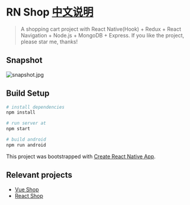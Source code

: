 # RN Shop [中文说明](https://github.com/51fe/rn-shop/blob/master/README_zh.md)

> A shopping cart project with React Native(Hook) + Redux + React Navigation + Node.js + MongoDB + Express. If you like the project, please star me, thanks!

## Snapshot

![snapshot.jpg](https://51fe.site/uploads/2105/snapshot.jpg)

## Build Setup

``` bash
# install dependencies
npm install

# run server at
npm start

# build android
npm run android
```

This project was bootstrapped with [Create React Native App](https://github.com/facebook/react-native).

## Relevant projects

- [Vue Shop](https://github.com/51fe/vue-shop)
- [React Shop](https://github.com/51fe/rect-shop)
